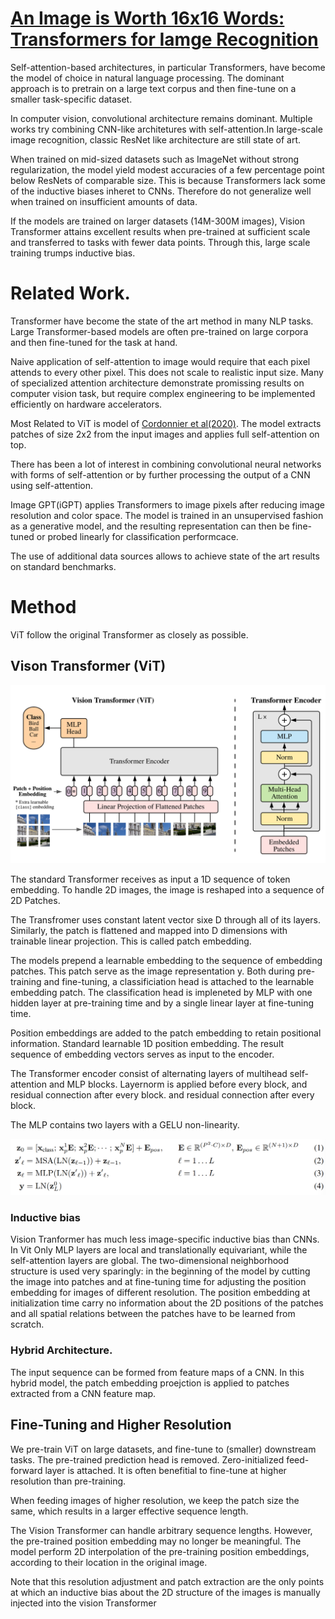# [An Image is Worth 16x16 Words: Transformers for Iamge Recognition](https://arxiv.org/pdf/2010.11929.pdf)

Self-attention-based architectures, in particular Transformers, have become the model of choice in natural language processing. The dominant approach is to pretrain on a large text corpus and then fine-tune on a smaller task-specific dataset.

In computer vision, convolutional architecture remains dominant. Multiple works try combining CNN-like architetures with self-attention.In large-scale image recognition, classic ResNet like architecture are still state of art.

When trained on mid-sized datasets such as ImageNet without strong regularization, the model yield modest accuracies of a few percentage point below ResNets of comparable size. This is because Transformers lack some of the inductive biases inheret to CNNs. Therefore do not generalize well when trained on insufficient amounts of data.

If the models are trained on larger datasets (14M-300M images), Vision Transformer attains excellent results when pre-trained at sufficient scale and transferred to tasks with fewer data points. Through this, large scale training trumps inductive bias.

# Related Work.

Transformer have become the state of the art method in many NLP tasks. Large Transformer-based models are often pre-trained on large corpora and then fine-tuned for the task at hand.

Naive application of self-attention to image would require that each pixel attends to every other pixel. This does not scale to realistic input size. Many of specialized attention architecture demonstrate promissing results on computer vision task, but require complex engineering to be implemented efficiently on hardware accelerators.

Most Related to ViT is model of [Cordonnier et al(2020)](https://arxiv.org/pdf/1911.03584.pdf). The model extracts patches of size 2x2 from the input images and applies full self-attention on top.

There has been a lot of interest in combining convolutional neural networks with forms of self-attention or by further processing the output of a CNN using self-attention.

Image GPT(iGPT) applies Transformers to image pixels after reducing image resolution and color space. The model is trained in an unsupervised fashion as a generative model, and the resulting representation can then be fine-tuned or probed linearly for classification performcace.

The use of additional data sources allows to achieve state of the art results on standard benchmarks.

# Method

ViT follow the original Transformer as closely as possible.

## Vison Transformer (ViT)

![ViT model overview](./ViT_model_overview.png)

The standard Transformer receives as input a 1D sequence of token embedding. To handle 2D images, the image is reshaped into a sequence of 2D Patches.

The Transfromer uses constant latent vector sixe D through all of its layers. Similarly, the patch is flattened and mapped into D dimensions with trainable linear projection. This is called patch embedding.

The models prepend a learnable embedding to the sequence of embedding patches. This patch serve as the image representation y. Both during pre-training and fine-tuning, a classificiation head is attached to the learnable embedding patch. The classification head is impleneted by MLP with one hidden layer at pre-training time and by a single linear layer at fine-tuning time.

Position embeddings are added to the patch embedding to retain positional information. Standard learnable 1D position embedding. The result sequence of embedding vectors serves as input to the encoder.

The Transformer encoder consist of alternating layers of multihead self-attention and MLP blocks. Layernorm is applied before every block, and residual connection after every block. and residual connection after every block.

The MLP contains two layers with a GELU non-linearity.

![ViT model equation](./ViT_model_equation.png)

### Inductive bias

Vision Tranformer has much less image-specific inductive bias than CNNs. In Vit Only MLP layers are local and translationally equivariant, while the self-attention layers are global. The two-dimensional neighborhood structure is used very sparingly: in the beginning of the model by cutting the image into patches and at fine-tuning time for adjusting the position embedding for images of different resolution. The position embedding at initialization time carry no information about the 2D positions of the patches and all spatial relations between the patches have to be learned from scratch.

### Hybrid Architecture.

The input sequence can be formed from feature maps of a CNN. In this hybrid model, the patch embedding proejction is applied to patches extracted from a CNN feature map.

## Fine-Tuning and Higher Resolution

We pre-train ViT on large datasets, and fine-tune to (smaller) downstream tasks. The pre-trained prediction head is removed. Zero-initialized feed-forward layer is attached. It is often benefitial to fine-tune at higher resolution than pre-training.

When feeding images of higher resolution, we keep the patch size the same, which results in a larger effective sequence length.

The Vision Transformer can handle arbitrary sequence lengths. However, the pre-trained position embedding may no longer be meaningful. The model perform 2D interpolation of the pre-training position embeddings, according to their location in the original image. 

Note that this resolution adjustment and patch extraction are the only points at which an inductive bias about the 2D structure of the images is manually injected into the vision Transformer